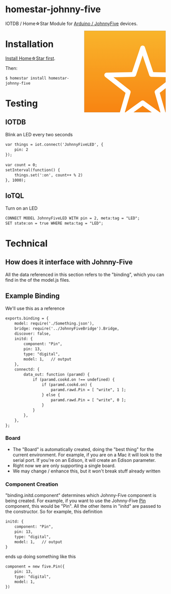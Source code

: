 # homestar-johnny-five

IOTDB / Home☆Star Module for [Arduino / JohnnyFive](http://johnny-five.io/) devices.

<img src="https://raw.githubusercontent.com/dpjanes/iotdb-homestar/master/docs/HomeStar.png" align="right" />

# Installation

[Install Home☆Star first](https://homestar.io/about/install).

Then:

    $ homestar install homestar-johnny-five


# Testing
## IOTDB

Blink an LED every two seconds

    var things = iot.connect('JohnnyFiveLED', {
        pin: 2
    });
    
    var count = 0;
    setInterval(function() {
        things.set(':on', count++ % 2)
    }, 1000);


## IoTQL

Turn on an LED

	CONNECT MODEL JohnnyFiveLED WITH pin = 2, meta:tag = "LED";
	SET state:on = true WHERE meta:tag = "LED";
	

# Technical
## How does it interface with Johnny-Five

All the data referenced in this section refers
to the "binding", which you can find in the
of the model.js files.

## Example Binding

We'll use this as a reference

    exports.binding = {
        model: require('./Something.json'),
        bridge: require('../JohnnyFiveBridge').Bridge,
        discover: false,
        initd: {
            component: "Pin",
            pin: 13,
            type: "digital",
            model: 1,   // output
        },
        connectd: {
            data_out: function (paramd) {
                if (paramd.cookd.on !== undefined) {
                    if (paramd.cookd.on) {
                        paramd.rawd.Pin = [ "write", 1 ];
                    } else {
                        paramd.rawd.Pin = [ "write", 0 ];
                    }
                }
            },
        },
    };

### Board

* The "Board" is automatically created, doing the 
"best thing" for the current environment. For example,
if you are on a Mac it will look to the serial port.
If you're on an Edison, it will create an Edison parameter.
* Right now we are only supporting a single board.
* We may change / enhance this, but it won't break stuff
already written

### Component Creation

"binding.initd.component" determines which Johnny-Five
component is being created. For example, if you want to 
use the Johnny-Five [Pin](http://johnny-five.io/api/pin/)
component, this would be "Pin". All the other items
in "initd" are passed to the constructor. So for example,
this definition

    initd: {
        component: "Pin",
        pin: 13,
        type: "digital",
        model: 1,   // output
    }

ends up doing something like this

    component = new five.Pin({
        pin: 13,
        type: "digital",
        model: 1,
    })

